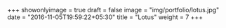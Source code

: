 +++
showonlyimage = true
draft = false
image = "img/portfolio/lotus.jpg"
date = "2016-11-05T19:59:22+05:30"
title = "Lotus"
weight = 7
+++
